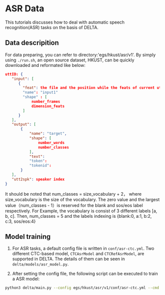 # ASR Data

This tutorials discusses how to deal with automatic speech recognition(ASR) tasks on the basis of DELTA.

## Data descripition

For data preparing, you can refer to directory:'egs/hkust/asr/v1'. 
By simply using `./run.sh`, an open source dataset, HKUST, can be quickly downloaded and reformated like below: 

 ```json
 uttID: {
    "input": [
       {
         "feat": the file and the position while the feats of current utterance is sorted
         "name": "input1"
         "shape" : [
             number_frames
             dimension_feats
         ]
       }
    ],
    "output": [
        {
            "name": "target",
            "shape": [
                number_words
                number_classes
            ],
            "text":
            "token":
            "tokenid":
        }
    ],
    "utt2spk": speaker index
 }
 ```
 It should be noted that num_classes = size_vocabulary + 2， where size_vocabulary is the size of the vocabulary. The zero value and the largest value（num_classes - 1）is reserved for the blank and sos/eos label respectively.
 For Example, the vocabulary is consist of 3 different labels [a, b, c]. Then, num_classes = 5 and the labels indexing is {blank:0, a:1, b:2, c:3, sos/eos:4}

## Model training

1. For ASR tasks, a default config file is written in `conf/asr-ctc.yml`.
  Two different CTC-based model, `CTCAsrModel` and `CTCRefAsrModel`, are supported in DELTA. The details of them can be seen in `delta/models/asr_model.py`. 

2. After setting the config file, the following script can be executed to train a ASR model:

 ```bash
 python3 delta/main.py --config egs/hkust/asr/v1/conf/asr-ctc.yml --cmd train_and_eval 
 ```
